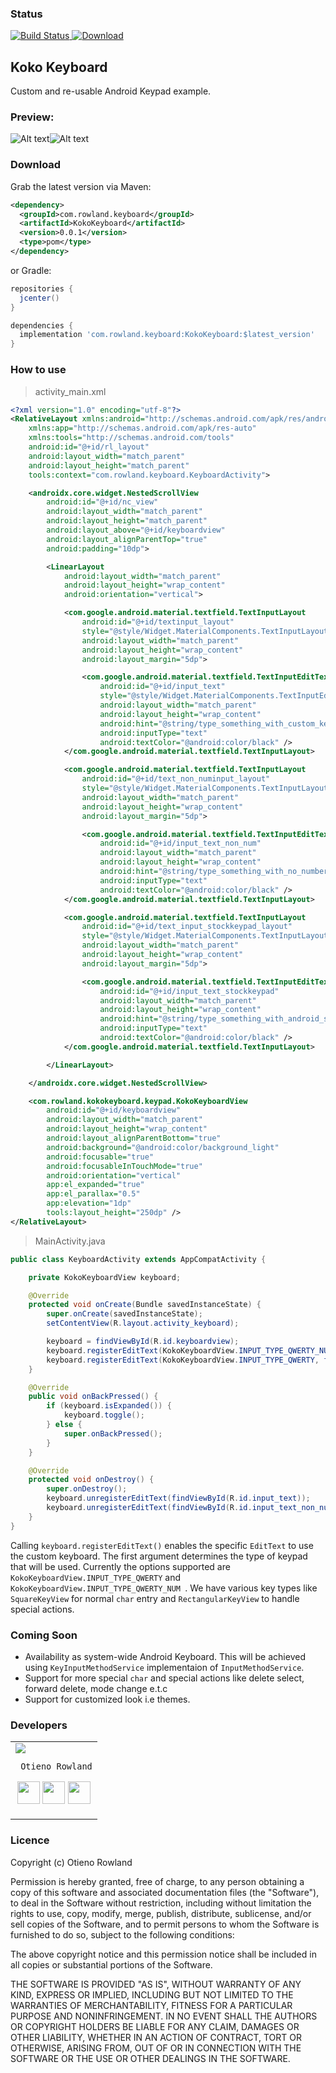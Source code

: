 ### Status
[![Build Status](https://travis-ci.com/RowlandOti/KokoKeyboard.svg?branch=master)](https://travis-ci.com/RowlandOti/KokoKeyboard)[ ![Download](https://api.bintray.com/packages/rowlandoti/maven/KokoKeyboard/images/download.svg) ](https://bintray.com/rowlandoti/maven/KokoKeyboard/_latestVersion)


## Koko Keyboard

Custom and re-usable Android Keypad example.

### Preview:

![Alt text](https://github.com/RowlandOti/KokoKeyboard/blob/master/documentation/qwertykeypad.png?raw=true "Qwerty Keypad Preview")![Alt text](https://github.com/RowlandOti/KokoKeyboard/blob/master/documentation/qwertykeypadnum.png?raw=true "Qwerty Keypad Preview")

### Download
Grab the latest version via Maven:
```xml
<dependency>
  <groupId>com.rowland.keyboard</groupId>
  <artifactId>KokoKeyboard</artifactId>
  <version>0.0.1</version>
  <type>pom</type>
</dependency>
```
or Gradle:
```groovy
repositories {
  jcenter()
}

dependencies {
  implementation 'com.rowland.keyboard:KokoKeyboard:$latest_version'
}
```

### How to use

>activity_main.xml
```xml
<?xml version="1.0" encoding="utf-8"?>
<RelativeLayout xmlns:android="http://schemas.android.com/apk/res/android"
    xmlns:app="http://schemas.android.com/apk/res-auto"
    xmlns:tools="http://schemas.android.com/tools"
    android:id="@+id/rl_layout"
    android:layout_width="match_parent"
    android:layout_height="match_parent"
    tools:context="com.rowland.keyboard.KeyboardActivity">

    <androidx.core.widget.NestedScrollView
        android:id="@+id/nc_view"
        android:layout_width="match_parent"
        android:layout_height="match_parent"
        android:layout_above="@+id/keyboardview"
        android:layout_alignParentTop="true"
        android:padding="10dp">

        <LinearLayout
            android:layout_width="match_parent"
            android:layout_height="wrap_content"
            android:orientation="vertical">

            <com.google.android.material.textfield.TextInputLayout
                android:id="@+id/textinput_layout"
                style="@style/Widget.MaterialComponents.TextInputLayout.OutlinedBox.Dense"
                android:layout_width="match_parent"
                android:layout_height="wrap_content"
                android:layout_margin="5dp">

                <com.google.android.material.textfield.TextInputEditText
                    android:id="@+id/input_text"
                    style="@style/Widget.MaterialComponents.TextInputEditText.OutlinedBox.Dense"
                    android:layout_width="match_parent"
                    android:layout_height="wrap_content"
                    android:hint="@string/type_something_with_custom_keypad"
                    android:inputType="text"
                    android:textColor="@android:color/black" />
            </com.google.android.material.textfield.TextInputLayout>

            <com.google.android.material.textfield.TextInputLayout
                android:id="@+id/text_non_numinput_layout"
                style="@style/Widget.MaterialComponents.TextInputLayout.OutlinedBox.Dense"
                android:layout_width="match_parent"
                android:layout_height="wrap_content"
                android:layout_margin="5dp">

                <com.google.android.material.textfield.TextInputEditText
                    android:id="@+id/input_text_non_num"
                    android:layout_width="match_parent"
                    android:layout_height="wrap_content"
                    android:hint="@string/type_something_with_no_numbers"
                    android:inputType="text"
                    android:textColor="@android:color/black" />
            </com.google.android.material.textfield.TextInputLayout>

            <com.google.android.material.textfield.TextInputLayout
                android:id="@+id/text_input_stockkeypad_layout"
                style="@style/Widget.MaterialComponents.TextInputLayout.OutlinedBox.Dense"
                android:layout_width="match_parent"
                android:layout_height="wrap_content"
                android:layout_margin="5dp">

                <com.google.android.material.textfield.TextInputEditText
                    android:id="@+id/input_text_stockkeypad"
                    android:layout_width="match_parent"
                    android:layout_height="wrap_content"
                    android:hint="@string/type_something_with_android_stock_keypad"
                    android:inputType="text"
                    android:textColor="@android:color/black" />
            </com.google.android.material.textfield.TextInputLayout>

        </LinearLayout>

    </androidx.core.widget.NestedScrollView>

    <com.rowland.kokokeyboard.keypad.KokoKeyboardView
        android:id="@+id/keyboardview"
        android:layout_width="match_parent"
        android:layout_height="wrap_content"
        android:layout_alignParentBottom="true"
        android:background="@android:color/background_light"
        android:focusable="true"
        android:focusableInTouchMode="true"
        android:orientation="vertical"
        app:el_expanded="true"
        app:el_parallax="0.5"
        app:elevation="1dp"
        tools:layout_height="250dp" />
</RelativeLayout>
```

>MainActivity.java

```java
public class KeyboardActivity extends AppCompatActivity {

    private KokoKeyboardView keyboard;

    @Override
    protected void onCreate(Bundle savedInstanceState) {
        super.onCreate(savedInstanceState);
        setContentView(R.layout.activity_keyboard);

        keyboard = findViewById(R.id.keyboardview);
        keyboard.registerEditText(KokoKeyboardView.INPUT_TYPE_QWERTY_NUM, findViewById(R.id.input_text));
        keyboard.registerEditText(KokoKeyboardView.INPUT_TYPE_QWERTY, findViewById(R.id.input_text_non_num));
    }

    @Override
    public void onBackPressed() {
        if (keyboard.isExpanded()) {
            keyboard.toggle();
        } else {
            super.onBackPressed();
        }
    }

    @Override
    protected void onDestroy() {
        super.onDestroy();
        keyboard.unregisterEditText(findViewById(R.id.input_text));
        keyboard.unregisterEditText(findViewById(R.id.input_text_non_num));
    }
}
```



Calling `keyboard.registerEditText()` enables the specific `EditText` to use the custom keyboard. The first argument determines the type of keypad that will be used. Currently the options supported are `KokoKeyboardView.INPUT_TYPE_QWERTY` and `KokoKeyboardView.INPUT_TYPE_QWERTY_NUM `.
We have various key types like `SquareKeyView` for normal `char` entry and `RectangularKeyView` to handle special actions.

### Coming Soon

- Availability as system-wide Android Keyboard. This will be achieved using `KeyInputMethodService` implementaion of `InputMethodService`.
- Support for more special `char` and special actions like delete select, forward delete, mode change e.t.c
- Support for customized look i.e themes.

### Developers
<table>
<tr>
<td>
     <img src="https://avatars2.githubusercontent.com/u/8356008?v=4&s=150" />

     Otieno Rowland

<p align="center">
<a href = "https://github.com/rowlandoti"><img src = "http://www.iconninja.com/files/241/825/211/round-collaboration-social-github-code-circle-network-icon.svg" width="36" height = "36"/></a>
<a href = "https://twitter.com/rowlandoti"><img src = "https://www.shareicon.net/download/2016/07/06/107115_media.svg" width="36" height="36"/></a>
<a href = "https://www.linkedin.com/in/rowlandoti"><img src = "http://www.iconninja.com/files/863/607/751/network-linkedin-social-connection-circular-circle-media-icon.svg" width="36" height="36"/></a>
</p>
</td>


</tr>
  </table>

### Licence

 Copyright (c) Otieno Rowland

 Permission is hereby granted, free of charge, to any person obtaining a copy
 of this software and associated documentation files (the "Software"), to deal
 in the Software without restriction, including without limitation the rights
 to use, copy, modify, merge, publish, distribute, sublicense, and/or sell
 copies of the Software, and to permit persons to whom the Software is
 furnished to do so, subject to the following conditions:

 The above copyright notice and this permission notice shall be included in
 all copies or substantial portions of the Software.

 THE SOFTWARE IS PROVIDED "AS IS", WITHOUT WARRANTY OF ANY KIND, EXPRESS OR
 IMPLIED, INCLUDING BUT NOT LIMITED TO THE WARRANTIES OF MERCHANTABILITY,
 FITNESS FOR A PARTICULAR PURPOSE AND NONINFRINGEMENT. IN NO EVENT SHALL THE
 AUTHORS OR COPYRIGHT HOLDERS BE LIABLE FOR ANY CLAIM, DAMAGES OR OTHER
 LIABILITY, WHETHER IN AN ACTION OF CONTRACT, TORT OR OTHERWISE, ARISING FROM,
 OUT OF OR IN CONNECTION WITH THE SOFTWARE OR THE USE OR OTHER DEALINGS IN
 THE SOFTWARE.
